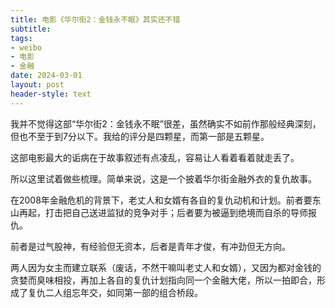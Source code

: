 ```yaml
---
title: 电影《华尔街2：金钱永不眠》其实还不错
subtitle: 
tags: 
- weibo
- 电影
- 金融
date: 2024-03-01
layout: post
header-style: text
---
```


我并不觉得这部“华尔街2：金钱永不眠”很差，虽然确实不如前作那般经典深刻，但也不至于到7分以下。我给的评分是四颗星，而第一部是五颗星。

这部电影最大的诟病在于故事叙述有点凌乱，容易让人看着看着就走丢了。

所以这里试着做些梳理。简单来说，这是一个披着华尔街金融外衣的复仇故事。

在2008年金融危机的背景下，老丈人和女婿有各自的复仇动机和计划。前者要东山再起，打击把自己送进监狱的竞争对手；后者要为被逼到绝境而自杀的导师报仇。

前者是过气股神，有经验但无资本，后者是青年才俊，有冲劲但无方向。

两人因为女主而建立联系（废话，不然干嘛叫老丈人和女婿），又因为都对金钱的贪婪而臭味相投，再加上各自的复仇计划指向同一个金融大佬，所以一拍即合，形成了复仇二人组忘年交，如同第一部的组合桥段。

